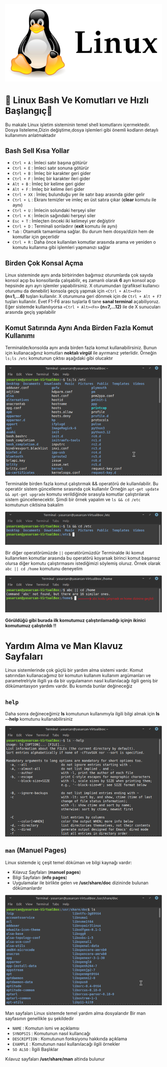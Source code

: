 ![linux_logo](Images/linuxLogo.png)

# 🐧 Linux Bash Ve Komutları ve Hızlı Başlangıç🚀
<p>Bu makale Linux işletim sisteminin temel shell komutlarını içermektedir. Dosya listeleme,Dizin değiştime,dosya işlemleri gibi  önemli kodların detaylı kullanımını anlatmaktadır</p>


## Bash Sell Kısa Yollar
* `Ctrl + A` : İmleci satır başına götürür
* `Ctrl + E` : İmleci satır sonuna götürür
* `Ctrl + B` : İmleç bir karakter geri gider
* `Ctrl + F` : İmleç bir karakter ileri gider
* `Alt + B` : İmleç bir kelime geri gider
* `Alt + F` : İmleç bir kelime ileri gider
* `Ctrl + XX` : İmleç bulunduğu yer ile satır başı arasında gider gelir
* `Ctrl + L` : Ekranı temizler ve imleç en üst satıra çıkar (__clear__ komutu ile aynı)
* `Ctrl + U` : İmlecin solundaki herşeyi siler
* `Ctrl + K` : İmlecin sağındaki herşeyi siler
* `Esc + T` : İmleçten önceki iki kelimeyi yer değiştirir
* `Ctrl + D` : Terminali sonladırır (__exit__ komutu ile aynı)
* `Tab` : Otamatik tamamlama sağlar. Bu durum hem dosya/dizin hem de komutlar için geçerlidir
* `Ctrl + R` : Daha önce kullanılan komutlar arasında arama ve yeniden o komutu kullanma gibi işlemleri yapmanızı sağlar

## Birden Çok Konsal Açma
Linux sisteminde aynı anda birbirinden bağımsız oturumlarda çok sayıda konsol açıp bu konsollarda çalışabilir, eş zamanlı olarak __6__ ayrı konsol açıp hepsinde ayrı ayrı işlemler yapabilirsiniz. X oturumundan (grafiksel kullanıcı oturumu da denebilir) konsola geçiş yapmak için `<Ctrl + Alt><Fn>` __(n=1,...6)__ tuşları kullanılır. X oturumuna geri dönmek için de `Ctrl + Alt + F7` tuşları kullanılır. Evet F1-F6 arası tuşlarla 6 tane __sanal terminal__ açabiliyoruz. Eğer sistemde kullanılıyorsa `<Ctrl + Alt><Fn>` __(n=7,...12)__ ile de X sunucuları arasında geçiş yapılabilir


## Komut Satırında Aynı Anda Birden Fazla Komut Kullanımı
Terminalde/konsolda aynı anda birden fazla komut kullanabilirsiniz. Bunun için kullanacağınız komutları __noktalı virgül__ ile ayırmanız yeterlidir. Örneğin `ls;ls /etc` komutunun çıktısı aşağıdaki gibi olucaktır

![linux_logo](Images/manyCode.png)

Terminalde birden fazla komut çalıştırmak && operatörü de kullanılabilir. Bu operatör sistem güncelleme sırasında çok kullanılır Örneğin `apt-get update && apt-get upgrade` komutu verildiğinde sırasıyla komutlar çalıştırılarak sistem güncellenecektir. Şimdi bir örnek yapalım ve `ls && cd /etc` komutunun ciktisina bakalim

![linux_logo](Images/manyopCodeAnd.png)

Bir diğer operatörümüzde `||` operatörümüzdür Terminalde iki komut kullanırken komutlar arasında bu operatörü koyarsak birinci komut başarısız olursa diğer komutu çalıştırmasını istediğimizi söylemiş oluruz. Örnek olarak `abc || cd /home` komutunu deneyelim 

![linux_logo](Images/manyopCodeOr.png)

__Görüldüğü gibi burada ilk komutumuz çalıştırılamadığı içinjn ikinici komutumuz çalıştırıldı !!__ 

# Yardım Alma ve Man Klavuz Sayfaları
Linux sistemlerinde çok güçlü bir yardım alma sistemi vardır. Komut satırından kullanacağımız bir komutun kullanım kullanım argümanları ve parametrelriyle iligili ya da bir uygulamanın nasıl kullanılacağı ilgili geniş bir dökümantasyon yardımı vardır. Bu kısımda bunlar değineceğiz

## `help`
Daha sonra değineceğimiz __ls__ komutunun kullanımıyla ilgili bilgi almak için __ls --help__ komutunu kullanabilirsiniz 

![linux_logo](Images/ls--help.png)

## `man`  (Manuel Pages)
Linux sistemde iç çeşit temel döküman ve bilgi kaynağı vardır:

* Kılavuz Sayfaları (__manuel pages__)
* Bilgi Sayfaları (__info pages__)
* Uygulamalar ile birlikte gelen ve __/usr/share/doc__ dizininde bulunan dökümanlardır

![linux_logo](Images/manlist.png)

Man sayfaları Linux sistemde temel yardım alma dosyalarıdır Bir man sayfasının genellikle şu şekildedir

* `NAME` : Komutun ismi ve açıklamsı
* `SYNOPSIS` : Komutunun nasıl kullancağı
* `DESCRIPTION` : Komutunun fonksiyonu hakkında açıklama
* `EXAMPLE` : Komutunun nasıl kullanılacağı ilgili örnekler
* `SO ALSO` : İlgili Başlıklar

Kılavuz sayfaları __/usr/share/man__ altinda bulunur


